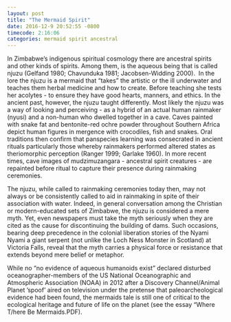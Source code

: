 ```yaml
---
layout: post
title: "The Mermaid Spirit"
date: 2016-12-9 20:52:55 -0800
timecode: 2:16:06
categories: mermaid spirit ancestral
---
```

In Zimbabwe’s indigenous spiritual cosmology there are ancestral spirits and other kinds of spirits. Among them, is the aqueous being that is called njuzu (Gelfand 1980; Chavunduka 1981; Jacobsen-Widding 2000).  In the lore the njuzu is a mermaid that “takes” the artistic or the ill underwater and teaches them herbal medicine and how to create. Before teaching she tests her acolytes - to ensure they have good hearts, manners, and ethics. In the ancient past, however, the njuzu taught differently. Most likely the njuzu was a way of looking and perceiving - as a hybrid of an actual human rainmaker (nyusi) and a non-human who dwelled together in a cave. Caves painted with snake fat and bentonite-red ochre powder throughout Southern Africa depict human figures in mergence with crocodiles, fish and snakes. Oral traditions then confirm that panspecies learning was consecrated in ancient rituals particularly those whereby rainmakers performed altered states as theriomorphic perception (Ranger 1999; Garlake 1960). In more recent times, cave images of mudzimuzangara - ancestral spirit creatures - are repainted before ritual to capture their presence during rainmaking ceremonies.

The njuzu, while called to rainmaking ceremonies today then, may not always or be consistently called to aid in rainmaking in spite of their association with water. Indeed, in general conversation among the Christian or modern-educated sets of Zimbabwe, the njuzu is considered a mere myth. Yet, even newspapers must take the myth seriously when they are cited as the cause for discontinuing the building of dams. Such occasions, bearing deep precedence in the colonial liberation stories of the Nyami Nyami a giant serpent (not unlike the Loch Ness Monster in Scotland) at Victoria Falls, reveal that the myth carries a physical force or resistance that extends beyond mere belief or metaphor.

While no “no evidence of aqueous humanoids exist” declared disturbed oceanographer-members of the US National Oceanographic and Atmospheric Association (NOAA) in 2012 after a Discovery Channel/Animal Planet ’spoof’ aired on television under the pretense that paleoarcheological evidence had been found, the mermaids tale is still one of critical to the ecological heritage and future of life on the planet (see the essay “Where T/here Be Mermaids.PDF).
